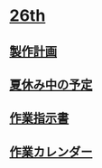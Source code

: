 # [26th](/26th/)

## [製作計画](/26th/製作計画/)
## [夏休み中の予定](/26th/夏休み中の計画/)
## [作業指示書](/26th/Work_Instructions/)
## [作業カレンダー](/26th/Calender/)